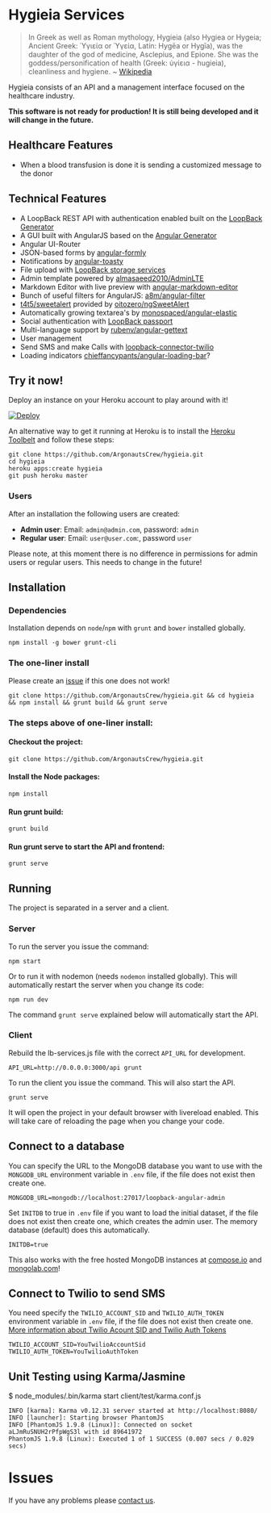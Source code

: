 # Hygieia Services

> In Greek as well as Roman mythology, Hygieia (also Hygiea or Hygeia; Ancient Greek: Ὑγιεία or Ὑγεία, Latin: Hygēa or Hygīa), was the daughter of the god of medicine, Asclepius, and Epione. She was the goddess/personification of health (Greek: ὑγίεια - hugieia), cleanliness and hygiene. ~ [Wikipedia](https://en.wikipedia.org/wiki/Hygieia)

Hygieia consists of an API and a management interface focused on the healthcare industry.

**This software is not ready for production! It is still being developed and it will change in the future.**


## Healthcare Features

- When a blood transfusion is done it is sending a customized message to the donor


## Technical Features

- A LoopBack REST API with authentication enabled built on the [LoopBack Generator](https://www.npmjs.org/package/generator-loopback)
- A GUI built with AngularJS based on the [Angular Generator](https://github.com/yeoman/generator-angular)
- Angular UI-Router
- JSON-based forms by [angular-formly](https://formly-js.github.io/angular-formly/)
- Notifications by [angular-toasty](https://github.com/Salakar/angular-toasty)
- File upload with [LoopBack storage services](https://github.com/strongloop/loopback-component-storage/)
- Admin template powered by [almasaeed2010/AdminLTE](https://github.com/almasaeed2010/AdminLTE)
- Markdown Editor with live preview with [angular-markdown-editor](https://github.com/JimLiu/angular-markdown-editor)
- Bunch of useful filters for AngularJS: [a8m/angular-filter](https://github.com/a8m/angular-filter)
- [t4t5/sweetalert](https://github.com/t4t5/sweetalert) provided by [oitozero/ngSweetAlert](https://github.com/oitozero/ngSweetAlert)
- Automatically growing textarea's by [monospaced/angular-elastic](https://github.com/monospaced/angular-elastic)
- Social authentication with [LoopBack passport](https://github.com/strongloop/loopback-component-passport/)
- Multi-language support by [rubenv/angular-gettext](https://github.com/rubenv/angular-gettext)
- User management
- Send SMS and make Calls with [loopback-connector-twilio](https://github.com/dashby3000/loopback-connector-twilio)
- Loading indicators [chieffancypants/angular-loading-bar](https://github.com/chieffancypants/angular-loading-bar)?


## Try it now!

Deploy an instance on your Heroku account to play around with it!

[![Deploy](https://www.herokucdn.com/deploy/button.png)](https://heroku.com/deploy)

An alternative way to get it running at Heroku is to install the [Heroku Toolbelt](https://toolbelt.heroku.com) and follow these steps:

```
git clone https://github.com/ArgonautsCrew/hygieia.git
cd hygieia
heroku apps:create hygieia
git push heroku master
```

### Users

After an installation the following users are created:

- **Admin user**: Email: ```admin@admin.com```, password: ```admin```
- **Regular user**: Email: ```user@user.com```:, password ```user```

Please note, at this moment there is no difference in permissions for admin users or regular users. This needs to change in the future!


## Installation

### Dependencies

Installation depends on `node`/`npm` with `grunt` and `bower` installed globally.

```shell
npm install -g bower grunt-cli
```

### The one-liner install

Please create an [issue](https://github.com/ArgonautsCrew/hygieia/issues/new) if this one does not work!

```shell
git clone https://github.com/ArgonautsCrew/hygieia.git && cd hygieia && npm install && grunt build && grunt serve
```

### The steps above of one-liner install:

#### Checkout the project:

```shell
git clone https://github.com/ArgonautsCrew/hygieia.git
```

#### Install the Node packages:

```shell
npm install
```

#### Run grunt build:

```shell
grunt build
```

#### Run grunt serve to start the API and frontend:

```shell
grunt serve
```

## Running

The project is separated in a server and a client.

### Server

To run the server you issue the command:

```shell
npm start
```

Or to run it with nodemon (needs `nodemon` installed globally). This will
automatically restart the server when you change its code:

```shell
npm run dev
```

The command `grunt serve` explained below will automatically start the API.

### Client

Rebuild the lb-services.js file with the correct `API_URL` for development.

    API_URL=http://0.0.0.0:3000/api grunt

To run the client you issue the command. This will also start the API.

```shell
grunt serve
```

It will open the project in your default browser with livereload enabled.
This will take care of reloading the page when you change your code.


## Connect to a database

You can specify the URL to the MongoDB database you want to use with the `MONGODB_URL` environment variable in `.env` file, if the file does not exist then create one.

```
MONGODB_URL=mongodb://localhost:27017/loopback-angular-admin
```

Set `INITDB` to true in `.env` file if you want to load the initial dataset, if the file does not exist then create one, which creates the admin user. The memory database (default) does this automatically.

```
INITDB=true
```

This also works with the free hosted MongoDB instances at [compose.io](https://www.compose.io) and [mongolab.com](https://mongolab.com)!


## Connect to Twilio to send SMS

You need specify the `TWILIO_ACCOUNT_SID` and `TWILIO_AUTH_TOKEN` environment variable in `.env` file, if the file does not exist then create one. [More information about Twilio Acount SID and Twilio Auth Tokens](https://www.twilio.com/help/faq/twilio-basics/what-is-the-auth-token-and-how-can-i-change-it)

```
TWILIO_ACCOUNT_SID=YouTwilioAccountSid
TWILIO_AUTH_TOKEN=YouTwilioAuthToken
```

## Unit Testing using Karma/Jasmine

$ node_modules/.bin/karma start client/test/karma.conf.js

```shell
INFO [karma]: Karma v0.12.31 server started at http://localhost:8080/
INFO [launcher]: Starting browser PhantomJS
INFO [PhantomJS 1.9.8 (Linux)]: Connected on socket aLJmRuSNUH2rPfpWgS3l with id 89641972
PhantomJS 1.9.8 (Linux): Executed 1 of 1 SUCCESS (0.007 secs / 0.029 secs)
```

# Issues

If you have any problems please [contact us](https://github.com/ArgonautsCrew/hygieia/issues/new).
